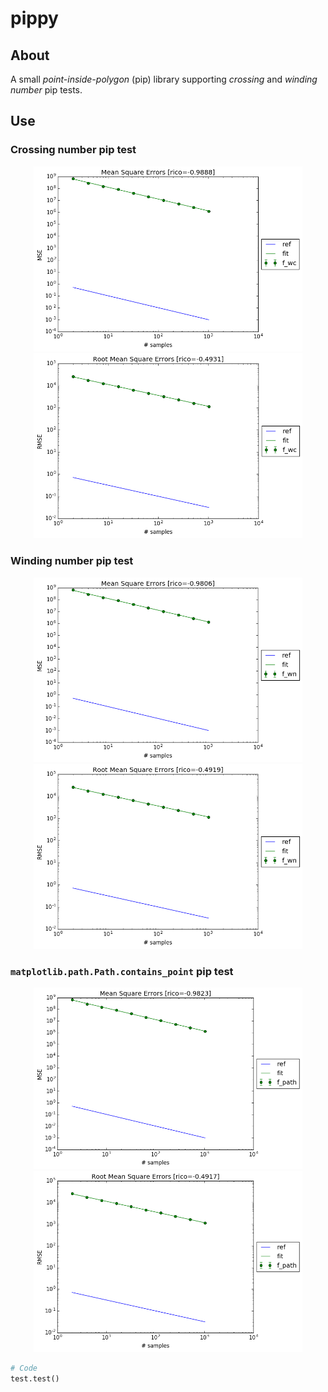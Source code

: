 # pippy

## About
A small *point-inside-polygon* (pip) library supporting *crossing* and *winding number* pip tests.

## Use
### Crossing number pip test
<p align="center"><img src="https://github.com/matt77hias/pippy/blob/master/res/MSE_f_wc.png" width="430"><img src="https://github.com/matt77hias/pippy/blob/master/res/RMSE_f_wc.png" width="430"></p>

### Winding number pip test
<p align="center"><img src="https://github.com/matt77hias/pippy/blob/master/res/MSE_f_wn.png" width="430"><img src="https://github.com/matt77hias/pippy/blob/master/res/RMSE_f_wn.png" width="430"></p>

### `matplotlib.path.Path.contains_point` pip test
<p align="center"><img src="https://github.com/matt77hias/pippy/blob/master/res/MSE_f_path.png" width="430"><img src="https://github.com/matt77hias/pippy/blob/master/res/RMSE_f_path.png" width="430"></p>

```python
# Code
test.test()
```
